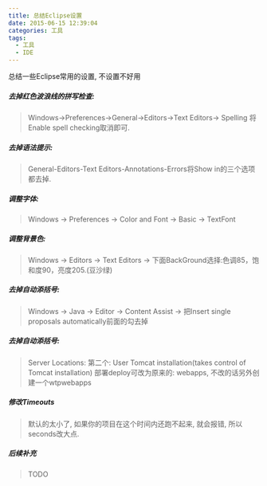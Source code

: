 ```yaml
---
title: 总结Eclipse设置
date: 2015-06-15 12:39:04
categories: 工具
tags:
  - 工具
  - IDE
---
```


总结一些Eclipse常用的设置, 不设置不好用

<!-- more -->

##### **去掉红色波浪线的拼写检查:**

> Windows->Preferences->General->Editors->Text Editors-> Spelling
> 将Enable spell checking取消即可.

##### **去掉语法提示:**

> General-Editors-Text Editors-Annotations-Errors将Show in的三个选项都去掉.

##### **调整字体:**

> Windows -> Preferences -> Color and Font -> Basic -> TextFont

##### **调整背景色:**

> Windows -> Editors -> Text Editors -> 下面BackGround选择:色调85，饱和度90，亮度205.(豆沙绿)

##### **去掉自动添括号:**

> Windows -> Java -> Editor -> Content Assist -> 把Insert single proposals automatically前面的勾去掉

##### **去掉自动添括号:**

> Server Locations:
> 第二个: User Tomcat installation(takes control of Tomcat installation)
> 部署deploy可改为原来的: webapps, 不改的话另外创建一个wtpwebapps

##### **修改Timeouts**

> 默认的太小了, 如果你的项目在这个时间内还跑不起来, 就会报错, 所以seconds改大点.

##### 后续补充

> TODO